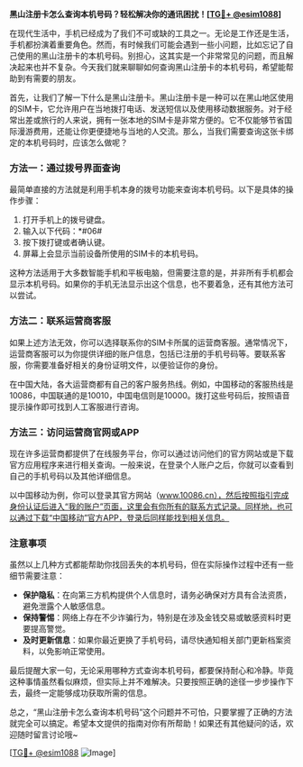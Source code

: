 **黑山注册卡怎么查询本机号码？轻松解决你的通讯困扰！[[TG💪+ @esim1088](https://t.me/s/esim1088)]**

在现代生活中，手机已经成为了我们不可或缺的工具之一。无论是工作还是生活，手机都扮演着重要角色。然而，有时候我们可能会遇到一些小问题，比如忘记了自己使用的黑山注册卡的本机号码。别担心，这其实是一个非常常见的问题，而且解决起来也并不复杂。今天我们就来聊聊如何查询黑山注册卡的本机号码，希望能帮助到有需要的朋友。

首先，让我们了解一下什么是黑山注册卡。黑山注册卡是一种可以在黑山地区使用的SIM卡，它允许用户在当地拨打电话、发送短信以及使用移动数据服务。对于经常出差或旅行的人来说，拥有一张本地的SIM卡是非常方便的。它不仅能够节省国际漫游费用，还能让你更便捷地与当地的人交流。那么，当我们需要查询这张卡绑定的本机号码时，应该怎么做呢？

### 方法一：通过拨号界面查询

最简单直接的方法就是利用手机本身的拨号功能来查询本机号码。以下是具体的操作步骤：

1. 打开手机上的拨号键盘。
2. 输入以下代码：*#06#
3. 按下拨打键或者确认键。
4. 屏幕上会显示当前设备所使用的SIM卡的本机号码。

这种方法适用于大多数智能手机和平板电脑，但需要注意的是，并非所有手机都会显示本机号码。如果你的手机无法显示出这个信息，也不要着急，还有其他方法可以尝试。

### 方法二：联系运营商客服

如果上述方法无效，你可以选择联系你的SIM卡所属的运营商客服。通常情况下，运营商客服可以为你提供详细的账户信息，包括已注册的手机号码等。要联系客服，你需要准备好相关的身份证明文件，以便验证你的身份。

在中国大陆，各大运营商都有自己的客户服务热线。例如，中国移动的客服热线是10086，中国联通的是10010，中国电信则是10000。拨打这些号码后，按照语音提示操作即可找到人工客服进行咨询。

### 方法三：访问运营商官网或APP

现在许多运营商都提供了在线服务平台，你可以通过访问他们的官方网站或是下载官方应用程序来进行相关查询。一般来说，在登录个人账户之后，你就可以查看到自己的手机号码以及其他详细信息。

以中国移动为例，你可以登录其官方网站（www.10086.cn），然后按照指引完成身份认证后进入“我的账户”页面，这里会有你所有的联系方式记录。同样地，也可以通过下载“中国移动”官方APP，登录后同样能找到相关信息。

### 注意事项

虽然以上几种方式都能帮助你找回丢失的本机号码，但在实际操作过程中还有一些细节需要注意：

- **保护隐私**：在向第三方机构提供个人信息时，请务必确保对方具有合法资质，避免泄露个人敏感信息。
- **保持警惕**：网络上存在不少诈骗行为，特别是在涉及金钱交易或敏感资料时更要提高警觉。
- **及时更新信息**：如果你最近更换了手机号码，请尽快通知相关部门更新档案资料，以免影响正常使用。

最后提醒大家一句，无论采用哪种方式查询本机号码，都要保持耐心和冷静。毕竟这种事情虽然看似麻烦，但实际上并不难解决。只要按照正确的途径一步步操作下去，最终一定能够成功获取所需的信息。

总之，“黑山注册卡怎么查询本机号码”这个问题并不可怕，只要掌握了正确的方法就完全可以搞定。希望本文提供的指南对你有所帮助！如果还有其他疑问的话，欢迎随时留言讨论哦~

[[TG💪+ @esim1088](https://t.me/s/esim1088) ![Image](https://i.postimg.cc/4NQfJmqS/Snipaste-2025-05-13-00-14-12.png)]